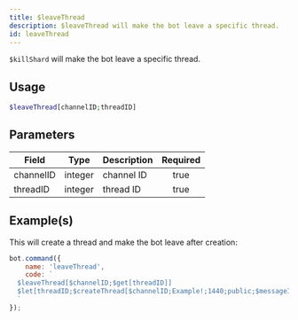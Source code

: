 ```yaml
---
title: $leaveThread
description: $leaveThread will make the bot leave a specific thread.
id: leaveThread
---
```


`$killShard` will make the bot leave a specific thread.

## Usage

```php
$leaveThread[channelID;threadID]
```

## Parameters

| Field     | Type    | Description | Required |
|-----------|---------|-------------|:--------:|
| channelID | integer | channel ID  |   true   |
| threadID  | integer | thread ID   |   true   |

## Example(s)

This will create a thread and make the bot leave after creation:

```javascript
bot.command({
    name: 'leaveThread',
    code: `
  $leaveThread[$channelID;$get[threadID]]
  $let[threadID;$createThread[$channelID;Example!;1440;public;$messageID;true]]
  `
});
```